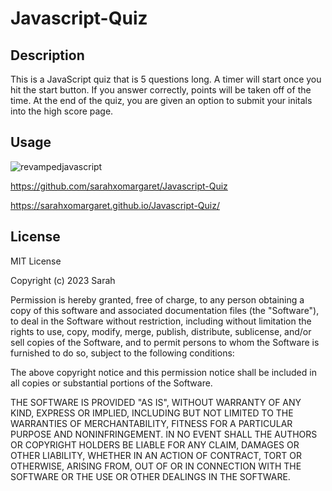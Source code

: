 # Javascript-Quiz

## Description 

This is a JavaScript quiz that is 5 questions long. A timer will start once you hit the start button. If you answer correctly, points will be taken off of the time. At the end of the quiz, you are given an option to submit your initals into the high score page. 

## Usage

![revampedjavascript](https://user-images.githubusercontent.com/127162545/232249447-7a26c4f4-26c0-481b-9778-3abdd9809d72.JPG)


https://github.com/sarahxomargaret/Javascript-Quiz

https://sarahxomargaret.github.io/Javascript-Quiz/

## License

MIT License

Copyright (c) 2023 Sarah

Permission is hereby granted, free of charge, to any person obtaining a copy of this software and associated documentation files (the "Software"), to deal in the Software without restriction, including without limitation the rights to use, copy, modify, merge, publish, distribute, sublicense, and/or sell copies of the Software, and to permit persons to whom the Software is furnished to do so, subject to the following conditions:

The above copyright notice and this permission notice shall be included in all copies or substantial portions of the Software.

THE SOFTWARE IS PROVIDED "AS IS", WITHOUT WARRANTY OF ANY KIND, EXPRESS OR IMPLIED, INCLUDING BUT NOT LIMITED TO THE WARRANTIES OF MERCHANTABILITY, FITNESS FOR A PARTICULAR PURPOSE AND NONINFRINGEMENT. IN NO EVENT SHALL THE AUTHORS OR COPYRIGHT HOLDERS BE LIABLE FOR ANY CLAIM, DAMAGES OR OTHER LIABILITY, WHETHER IN AN ACTION OF CONTRACT, TORT OR OTHERWISE, ARISING FROM, OUT OF OR IN CONNECTION WITH THE SOFTWARE OR THE USE OR OTHER DEALINGS IN THE SOFTWARE.
